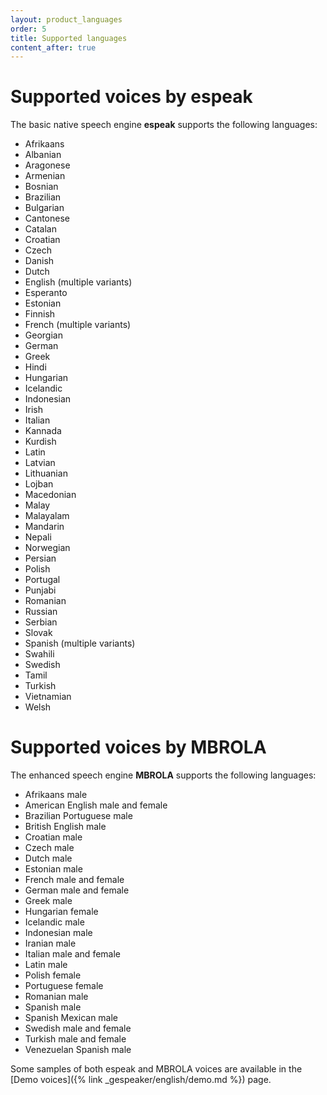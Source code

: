 ```yaml
---
layout: product_languages
order: 5
title: Supported languages
content_after: true
---
```

# Supported voices by espeak

The basic native speech engine **espeak** supports the following languages:

* Afrikaans
* Albanian
* Aragonese
* Armenian
* Bosnian
* Brazilian
* Bulgarian
* Cantonese
* Catalan
* Croatian
* Czech
* Danish
* Dutch
* English (multiple variants)
* Esperanto
* Estonian
* Finnish
* French (multiple variants)
* Georgian
* German
* Greek
* Hindi
* Hungarian
* Icelandic
* Indonesian
* Irish
* Italian
* Kannada
* Kurdish
* Latin
* Latvian
* Lithuanian
* Lojban
* Macedonian
* Malay
* Malayalam
* Mandarin
* Nepali
* Norwegian
* Persian
* Polish
* Portugal
* Punjabi
* Romanian
* Russian
* Serbian
* Slovak
* Spanish (multiple variants)
* Swahili
* Swedish
* Tamil
* Turkish
* Vietnamian
* Welsh

# Supported voices by MBROLA

The enhanced speech engine **MBROLA** supports the following languages:

* Afrikaans male
* American English male and female
* Brazilian Portuguese male
* British English male
* Croatian male
* Czech male
* Dutch male
* Estonian male
* French male and female
* German male and female
* Greek male
* Hungarian female
* Icelandic male
* Indonesian male
* Iranian male
* Italian male and female
* Latin male
* Polish female
* Portuguese female
* Romanian male
* Spanish male
* Spanish Mexican male
* Swedish male and female
* Turkish male and female
* Venezuelan Spanish male

Some samples of both espeak and MBROLA voices are available in the 
[Demo voices]({% link _gespeaker/english/demo.md %}) page.